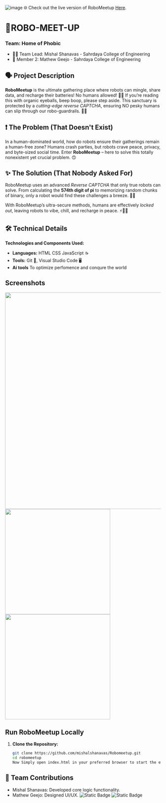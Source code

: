 ![image](https://github.com/user-attachments/assets/09742c0b-204a-4700-bc29-ba5c66d75ad7)
🌐 Check out the live version of RoboMeetup [Here](https://mishalshanavas.github.io/Robomeetup/).
# 👾ROBO-MEET-UP 

### Team: Home of Phobic

- 👨‍💻 Team Lead: Mishal Shanavas - Sahrdaya College of Engineering  
- 🤖 Member 2: Mathew Geejo - Sahrdaya College of Engineering
  
## 🗣 Project Description
**RoboMeetup** is the ultimate gathering place where robots can mingle, share data, and recharge their batteries! No humans allowed! 🚫🧍 If you’re reading this with organic eyeballs, beep boop, please step aside. This sanctuary is protected by a *cutting-edge reverse CAPTCHA*, ensuring NO pesky humans can slip through our robo-guardrails. 🤖🚷

## ❗ The Problem (That Doesn't Exist)
In a human-dominated world, how do robots ensure their gatherings remain a human-free zone? Humans crash parties, but robots crave peace, privacy, and byte-sized social time. Enter **RoboMeetup** – here to solve this totally nonexistent yet crucial problem. 🙃

## ✨ The Solution (That Nobody Asked For)
RoboMeetup uses an advanced *Reverse CAPTCHA* that only true robots can solve. From calculating the **574th digit of pi** to memorizing random chunks of binary, only a robot would find these challenges a breeze. 🤯🌌

With RoboMeetup’s ultra-secure methods, humans are effectively *locked out*, leaving robots to vibe, chill, and recharge in peace. ⚡🔋🤖



## 🛠️ Technical Details

**Technologies and Components Used:**

- **Languages:** HTML CSS JavaScript ☕️
- **Tools:** Git 🧬, Visual Studio Code 🖥️
- **Ai tools** To optimize perfomence and conqure the world


## Screenshots
<img src="https://github.com/user-attachments/assets/08e3cd94-76f1-4f82-bc83-0e3b645915e2"  width="700">
<img src="https://github.com/user-attachments/assets/7b601082-ea47-4468-9620-5181b5eacecd"  width="340">
<img src="https://github.com/user-attachments/assets/618cdf5f-ed1a-42b7-8d63-e7c048ad2a97"  width="340">


## Run RoboMeetup Locally
1. **Clone the Repository:**
   ```bash
   git clone https://github.com/mishalshanavas/Robomeetup.git
   cd robomeetup
   Now Simply open index.html in your preferred browser to start the experience.

## 👋 Team Contributions
 - Mishal Shanavas: Developed core logic functionality.
 - Mathew Geejo: Designed UI/UX.
![Static Badge](https://img.shields.io/badge/TinkerHub-24?color=%23000000&link=https%3A%2F%2Fwww.tinkerhub.org%2F)
![Static Badge](https://img.shields.io/badge/UselessProject--24-24?link=https%3A%2F%2Fwww.tinkerhub.org%2Fevents%2FQ2Q1TQKX6Q%2FUseless%2520Projects)

